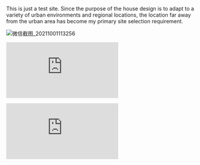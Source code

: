 


This is just a test site. Since the purpose of the house design is to adapt to a variety of urban environments and regional locations, the location far away from the urban area has become my primary site selection requirement.

![微信截图_20211001113256](https://user-images.githubusercontent.com/90523160/135561208-7cf0ed51-e31d-411f-98be-7145fb021e01.png)


![Interior Photosphere](https://cdn.pannellum.org/2.5/pannellum.htm#panorama=https%3A//i.loli.net/2021/10/01/zNKDWFMLTBH5E71.png)

![Exterior photosphere](https://cdn.pannellum.org/2.5/pannellum.htm#panorama=https%3A//i.ibb.co/1XPfHZH/Rhino-Crash-Dump-462312-Rhino-Autosave-2021-10-01-11-02-52.jpg)

